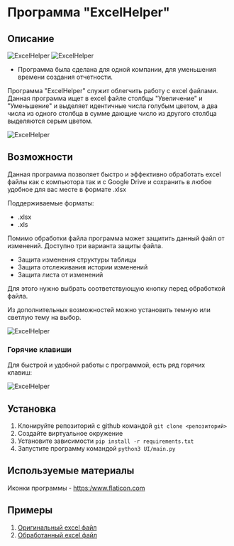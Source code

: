 # Программа "ExcelHelper"

## Описание

<image src="documentation_image\ExcelHelper.png" alt="ExcelHelper">
<image src="documentation_image\DUO ExcelHelper.png" alt="ExcelHelper">

* Программа была сделана для одной компании, для уменьшения времени создания отчетности.

Программа "ExcelHelper" служит облегчить работу с excel файлами. Данная программа ищет
в excel файле столбцы "Увеличение" и "Уменьшение" и выделяет идентичные числа голубым
цветом, а два числа из одного столбца в сумме дающие число из другого столбца выделяются
серым цветом.

<image src="documentation_image\Preview processing ExcelHelper.png" alt="ExcelHelper">

## Возможности

Данная программа позволяет быстро и эффективно обработать excel файлы как с компьютора так и с Google Drive и сохранить в 
любое удобное для вас месте в формате .xlsx

Поддерживаемые форматы:
* .xlsx
* .xls

Помимо обработки файла программа может защитить данный файл от изменений. Доступно три 
варианта защиты файла.

* Защита изменения структуры таблицы
* Защита отслеживания истории изменений
* Защита листа от изменений

Для этого нужно выбрать соответствующую кнопку перед обработкой файла.

Из дополнительных возможностей можно установить темную или светлую тему на выбор.

<image src="documentation_image\Theme.png" alt="ExcelHelper">

### Горячие клавиши 

Для быстрой и удобной работы с программой, есть ряд горячих клавиш:

<image src="documentation_image\HotKeys.png" alt="ExcelHelper">

## Установка

1. Клонируйте репозиторий с github командой `git clone <репозиторий>`
2. Создайте виртуальное окружение 
3. Установите зависимости `pip install -r requirements.txt`
4. Запустите программу командой `python3 UI/main.py`

## Используемые материалы

Иконки программы - <https:/www.flaticon.com>

## Примеры

1. [Оригинальный excel файл](https://github.com/Prog-Maksim/ExcelHelper/Materials/Не_обработанная_таблица.xlsx)
2. [Обработанный excel файл](https://github.com/Prog-Maksim/ExcelHelper/Materials/Обработанная_таблица.xlsx) 

